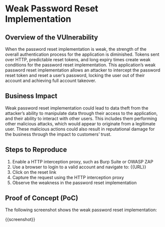 # Weak Password Reset Implementation

## Overview of the VUlnerability

When the password reset implementation is weak, the strength of the overall authentication process for the application is diminished. Tokens sent over HTTP, predictable reset tokens, and long expiry times create weak conditions for the password reset implementation. This application’s weak password reset implementation allows an attacker to intercept the password reset token and reset a user’s password, locking the user out of their account and achieving full account takeover.

## Business Impact

Weak password reset implementation could lead to data theft from the attacker’s ability to manipulate data through their access to the application, and their ability to interact with other users. This includes them performing other malicious attacks, which would appear to originate from a legitimate user. These malicious actions could also result in reputational damage for the business through the impact to customers’ trust.

## Steps to Reproduce

1. Enable a HTTP interception proxy, such as Burp Suite or OWASP ZAP
1. Use a browser to login to a valid account and navigate to: {{URL}}
1. Click on the reset link
1. Capture the request using the HTTP interception proxy
1. Observe the weakness in the password reset implementation

## Proof of Concept (PoC)

The following screenshot shows the weak password reset implementation:

{{screenshot}}
